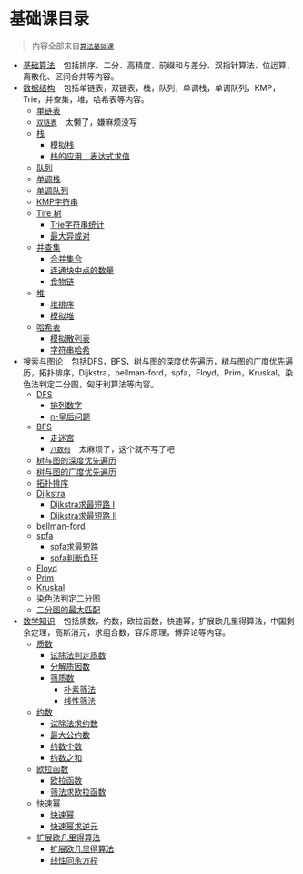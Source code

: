 # 基础课目录

> 内容全部来自[`算法基础课`](https://www.acwing.com/activity/content/11/)

- [基础算法](BasicAlgorithms) &#x2002;
  包括排序、二分、高精度、前缀和与差分、双指针算法、位运算、离散化、区间合并等内容。
- [数据结构](DataStructure) &#x2002;
  包括单链表，双链表，栈，队列，单调栈，单调队列，KMP，Trie，并查集，堆，哈希表等内容。
    - [单链表](DataStructure/SingleList.c)
    - [`双链表`](https://www.acwing.com/activity/content/problem/content/864/) &#x2002; 太懒了，嫌麻烦没写
    - [栈](DataStructure/Stack)
        - [模拟栈](DataStructure/Stack/SimulationStack.c)
        - [栈的应用：表达式求值](DataStructure/Stack/ExpressionEvaluation.c)
    - [队列](DataStructure/Queue.c)
    - [单调栈](DataStructure/MonotonicStack.c)
    - [单调队列](DataStructure/MonotonicQueue.c)
    - [KMP字符串](DataStructure/KMP.c)
    - [Tire 树](DataStructure/Trie)
        - [Trie字符串统计](DataStructure/Trie/StringStatistics.c)
        - [最大异或对](DataStructure/Trie/MaximumXorPair.c)
    - [并查集](DataStructure/AndLookup)
        - [合并集合](DataStructure/AndLookup/MergeCollection.c)
        - [连通块中点的数量](DataStructure/AndLookup/ConnectedBlockPointNum.c)
        - [食物链](DataStructure/AndLookup/FoodChain.c)
    - [堆](DataStructure/Heap)
        - [堆排序](DataStructure/Heap/HeapSort.c)
        - [模拟堆](DataStructure/Heap/MockHeap.c)
    - [哈希表](DataStructure/Hash)
        - [模拟散列表](DataStructure/Hash/AnalogHash.c)
        - [字符串哈希](DataStructure/Hash/StringHash.c)
- [搜索与图论](SearchAndGraphTheory) &#x2002;
  包括DFS，BFS，树与图的深度优先遍历，树与图的广度优先遍历，拓扑排序，Dijkstra，bellman-ford，spfa，Floyd，Prim，Kruskal，染色法判定二分图，匈牙利算法等内容。
    - [DFS](SearchAndGraphTheory/DFS)
        - [排列数字](SearchAndGraphTheory/DFS/ArrangeNumbers.c)
        - [n-皇后问题](SearchAndGraphTheory/DFS/NQueens.c)
    - [BFS](SearchAndGraphTheory/BFS)
        - [走迷宫](SearchAndGraphTheory/BFS/MazeWalking.c)
        - [`八数码`](https://www.acwing.com/problem/content/847/) &#x2002; 太麻烦了，这个就不写了吧
    - [树与图的深度优先遍历](SearchAndGraphTheory/DFS/DFS.c)
    - [树与图的广度优先遍历](SearchAndGraphTheory/BFS/BFS.c)
    - [拓扑排序](SearchAndGraphTheory/TopologicalSort.c)
    - [Dijkstra](SearchAndGraphTheory/Dijkstra)
        - [Dijkstra求最短路 I](SearchAndGraphTheory/Dijkstra/DijkstraI.c)
        - [Dijkstra求最短路 II](SearchAndGraphTheory/Dijkstra/DijkstraII.c)
    - [bellman-ford](SearchAndGraphTheory/BellmanFord.c)
    - [spfa](SearchAndGraphTheory/SPFA)
        - [spfa求最短路](SearchAndGraphTheory/SPFA)
        - [spfa判断负环](SearchAndGraphTheory/SPFA/JudgmentNegativeLoop.c)
    - [Floyd](SearchAndGraphTheory/Floyd.c)
    - [Prim](SearchAndGraphTheory/Prim.c)
    - [Kruskal](SearchAndGraphTheory/Kruskal.c)
    - [染色法判定二分图](SearchAndGraphTheory/ColoringMethod.c)
    - [二分图的最大匹配](SearchAndGraphTheory/HungarianAlgorithm.c)
- [数学知识](MathematicalKnowledge) &#x2002; 包括质数，约数，欧拉函数，快速幂，扩展欧几里得算法，中国剩余定理，高斯消元，求组合数，容斥原理，博弈论等内容。
    - [质数](MathematicalKnowledge/PrimeNumbers)
        - [试除法判定质数](MathematicalKnowledge/PrimeNumbers/TrialDivision.c)
        - [分解质因数](MathematicalKnowledge/PrimeNumbers/FactoringPrimeFactors.c)
        - [筛质数](MathematicalKnowledge/PrimeNumbers/SievePrimeNumber)
            - [朴素筛法](MathematicalKnowledge/PrimeNumbers/SievePrimeNumber/Simple.c)
            - [线性筛法](MathematicalKnowledge/PrimeNumbers/SievePrimeNumber/Linear.c)
    - [约数](MathematicalKnowledge/Approximation)
        - [试除法求约数](MathematicalKnowledge/Approximation/TrialDivision.c)
        - [最大公约数](MathematicalKnowledge/Approximation/GreatestCommonDivisor.c)
        - [约数个数](MathematicalKnowledge/Approximation/ApproximateNumber.c)
        - [约数之和](MathematicalKnowledge/Approximation/DivisorsSum.c)
    - [欧拉函数](MathematicalKnowledge/EulerFunction)
        - [欧拉函数](MathematicalKnowledge/EulerFunction/EulerFunction.c)
        - [筛法求欧拉函数](MathematicalKnowledge/EulerFunction/Linear.c)
    - [快速幂](MathematicalKnowledge/FastPower)
        - [快速幂](MathematicalKnowledge/FastPower/FastPower.c)
        - [快速幂求逆元](MathematicalKnowledge/FastPower/FindInverseElement.c)
    - [扩展欧几里得算法](MathematicalKnowledge/ExtendedEuclideanAlgorithm)
        - [扩展欧几里得算法](MathematicalKnowledge/ExtendedEuclideanAlgorithm/ExtendedEuclideanAlgorithm.c)
        - [线性同余方程](MathematicalKnowledge/ExtendedEuclideanAlgorithm/LinearCongruenceEquation.c)